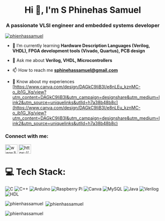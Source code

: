 <h1 align="center">Hi 👋, I'm S Phinehas Samuel</h1>
<h3 align="center">A passionate VLSI engineer and embedded systems developer</h3>

<p align="left"> <a href="https://github.com/ryo-ma/github-profile-trophy"><img src="https://github-profile-trophy.vercel.app/?username=phienhassamuel" alt="phienhassamuel" /></a> </p>

- 🌱 I’m currently learning **Hardware Description Languages (Verilog, VHDL), FPGA development tools (Vivado, Quartus), PCB design**

- 💬 Ask me about **Verilog, VHDL, Microcontrollers**

- 📫 How to reach me **sphinehassamuel@gmail.com**

- 📄 Know about my experiences [https://www.canva.com/design/DAGkC9IiB3I/e8nLEu_kznMC-o_ib1G_Xg/view?utm_content=DAGkC9IiB3I&utm_campaign=designshare&utm_medium=link2&utm_source=uniquelinks&utlId=h7a38b48b8c](https://www.canva.com/design/DAGkC9IiB3I/e8nLEu_kznMC-o_ib1G_Xg/view?utm_content=DAGkC9IiB3I&utm_campaign=designshare&utm_medium=link2&utm_source=uniquelinks&utlId=h7a38b48b8c)

<h3 align="left">Connect with me:</h3>
<p align="left">
<a href="https://linkedin.com/in/www.linkedin.com/in/s-phinehas-samuel-730885265" target="blank"><img align="center" src="https://raw.githubusercontent.com/rahuldkjain/github-profile-readme-generator/master/src/images/icons/Social/linked-in-alt.svg" alt="www.linkedin.com/in/s-phinehas-samuel-730885265" height="30" width="40" /></a>
<a href="https://www.hackerrank.com/https://www.hackerrank.com/profile/sphinehassamuel" target="blank"><img align="center" src="https://raw.githubusercontent.com/rahuldkjain/github-profile-readme-generator/master/src/images/icons/Social/hackerrank.svg" alt="https://www.hackerrank.com/profile/sphinehassamuel" height="30" width="40" /></a>
</p>

# 💻 Tech Stack:
![C](https://img.shields.io/badge/c-%2300599C.svg?style=for-the-badge&logo=c&logoColor=white) 
![C++](https://img.shields.io/badge/c++-%2300599C.svg?style=for-the-badge&logo=c%2B%2B&logoColor=white) 
![Arduino](https://img.shields.io/badge/-Arduino-00979D.svg?style=for-the-badge&logo=Arduino&logoColor=white) 
![Raspberry Pi](https://img.shields.io/badge/-Raspberry_Pi-C51A4A.svg?style=for-the-badge&logo=Raspberry-Pi) 
![Canva](https://img.shields.io/badge/Canva-%2300C4CC.svg?style=for-the-badge&logo=Canva&logoColor=white) 
![MySQL](https://img.shields.io/badge/mysql-4479A1.svg?style=for-the-badge&logo=mysql&logoColor=white) 
![Java](https://img.shields.io/badge/java-%23ED8B00.svg?style=for-the-badge&logo=openjdk&logoColor=white) 
![Verilog](https://img.shields.io/badge/Verilog-%230077B5.svg?style=for-the-badge&logo=verilog&logoColor=white)
![HDL](https://img.shields.io/badge/HDL-%23FF3E00.svg?style=for-the-badge&logo=verilog&logoColor=white)

<p><img align="left" src="https://github-readme-stats.vercel.app/api/top-langs?username=phienhassamuel&show_icons=true&locale=en&layout=compact" alt="phienhassamuel" /></p>

<p>&nbsp;<img align="center" src="https://github-readme-stats.vercel.app/api?username=phienhassamuel&show_icons=true&locale=en" alt="phienhassamuel" /></p>

<p><img align="center" src="https://github-readme-streak-stats.herokuapp.com/?user=phienhassamuel&" alt="phienhassamuel" /></p>

